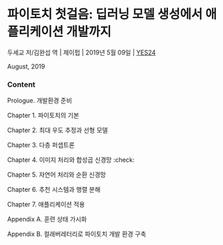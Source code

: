 # 파이토치 첫걸음: 딥러닝 모델 생성에서 애플리케이션 개발까지

두세교 저/김완섭 역 | 제이펍 | 2019년 5월 09일 | [YES24](http://www.yes24.com/Product/Goods/72307730)

August, 2019

### Content
Prologue. 개발환경 준비

Chapter 1. 파이토치의 기본

Chapter 2. 최대 우도 추정과 선형 모델

Chapter 3. 다층 퍼셉트론

Chapter 4. 이미지 처리와 합성곱 신경망 :check:

Chapter 5. 자연어 처리와 순환 신경망

Chapter 6. 추천 시스템과 행렬 분해

Chapter 7. 애플리케이션 적용

Appendix A. 훈련 상태 가시화

Appendix B. 컬래버레터리로 파이토치 개발 환경 구축
